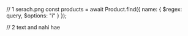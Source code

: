 // 1
serach.png 
const products = await Product.find({
      name: { $regex: query, $options: "i" }
    });


// 2  text and nahi hae 

